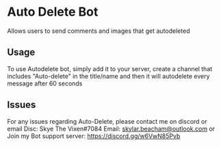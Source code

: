 # Auto Delete Bot
Allows users to send comments and images that get autodeleted

## Usage

To use Autodelete bot, simply add it to your server, create a channel that includes "Auto-delete" in the title/name and then it will autodelete every message after 60 seconds

## Issues

For any issues regarding Auto-Delete, please contact me on discord or email
Disc: Skye The Vixen#7084
Email: skylar.beacham@outlook.com
or Join my Bot support server: https://discord.gg/w6VwN85Pvb
